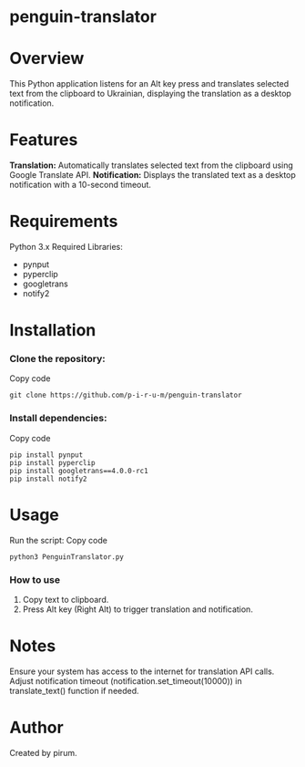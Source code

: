# penguin-translator

# **Overview**
This Python application listens for an Alt key press and translates selected text from the clipboard to Ukrainian, displaying the translation as a desktop notification.

# **Features**
**Translation:** Automatically translates selected text from the clipboard using Google Translate API.
**Notification:** Displays the translated text as a desktop notification with a 10-second timeout.

# **Requirements**
Python 3.x
Required Libraries:
- pynput
- pyperclip
- googletrans
- notify2
  
# **Installation**

### Clone the repository:

Copy code
```
git clone https://github.com/p-i-r-u-m/penguin-translator
```

### Install dependencies:
Copy code
```
pip install pynput
pip install pyperclip
pip install googletrans==4.0.0-rc1
pip install notify2
```

# Usage
Run the script:
Copy code
```
python3 PenguinTranslator.py
```
### How to use
1. Copy text to clipboard.
2. Press Alt key (Right Alt) to trigger translation and notification.
   
# Notes
Ensure your system has access to the internet for translation API calls.
Adjust notification timeout (notification.set_timeout(10000)) in translate_text() function if needed.

# Author
Created by pirum.

